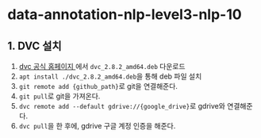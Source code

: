 # data-annotation-nlp-level3-nlp-10

## 1. DVC 설치

1. [dvc 공식 홈페이지 ](https://github.com/iterative/dvc/releases)에서 `dvc_2.8.2_amd64.deb` 다운로드
2. `apt install ./dvc_2.8.2_amd64.deb`을 통해 deb 파일 설치
3. `git remote add {github_path}`로 git을 연결해준다.
4. `git pull`로 git을 가져온다.
5. `dvc remote add --default gdrive://{google_drive}`로 gdrive와 연결해준다.
6. `dvc pull`을 한 후에, gdrive 구글 계정 인증을 해준다.


